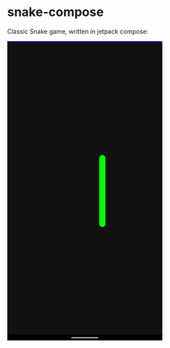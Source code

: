 # snake-compose
Classic Snake game, written in jetpack compose:

![image of snake game](doc/snake.gif)
